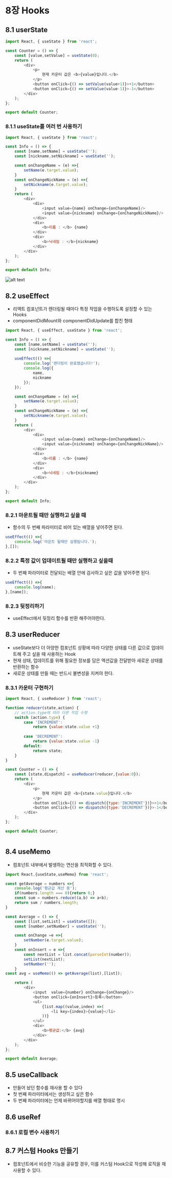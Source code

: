 # 8장 Hooks
## 8.1 userState
```javascript
import React, { useState } from 'react';

const Counter = () => {
    const [value,setValue] = useState(0);
    return (
        <div>
            <p>
                현재 카운터 값은 <b>{value}입니다.</b>
            </p>
            <button onClick={() => setValue(value+1)}>+1</button>
            <button onClick={() => setValue(value-1)}>-1</button>
        </div>
    );
};

export default Counter;
```
### 8.1.1 useState를 여러 번 사용하기
```javascript
import React, { useState } from 'react';

const Info = () => {
    const [name,setName] = useState('');
    const [nickname,setNickname] = useState('');

    const onChangeName = (e) =>{
        setName(e.target.value);
    }
    const onChangeNickName = (e) =>{
        setNickname(e.target.value);
    }
    return (
        <div>
            <div>
                <input value={name} onChange={onChangeName}/>
                <input value={nickname} onChange={onChangeNickName}/>
            </div>
            <div>
                <b>이름 : </b> {name}
            </div>
            <div>
                <b>닉네임 : </b>{nickname}
            </div>
        </div>
    );
};

export default Info;
```
![alt text](<2024-06-23 17 34 55.gif>)

## 8.2 useEffect
- 리액트 컴포넌트가 렌더링될 때마다 특정 작업을 수행하도록 설정할 수 있는 Hooks
- componentDidMount와 componentDidUpdate를 합친 형태
```javascript
import React, { useEffect, useState } from 'react';

const Info = () => {
    const [name,setName] = useState('');
    const [nickname,setNickname] = useState('');
    
    useEffect(() =>{
        console.log('렌더링이 완료됐습니다!');
        console.log({
            name,
            nickname
        });
    });

    const onChangeName = (e) =>{
        setName(e.target.value);
    }
    const onChangeNickName = (e) =>{
        setNickname(e.target.value);
    }
    return (
        <div>
            <div>
                <input value={name} onChange={onChangeName}/>
                <input value={nickname} onChange={onChangeNickName}/>
            </div>
            <div>
                <b>이름 : </b> {name}
            </div>
            <div>
                <b>닉네임 : </b>{nickname}
            </div>
        </div>
    );
};

export default Info;
```

### 8.2.1 마운트될 때만 실행하고 싶을 때
- 함수의 두 번째 파라미터로 비어 있는 배열을 넣어주면 된다.
```javascript
useEffect(() =>{
    console.log('마운트 될때만 실행됩니다.');
},[]);
```
### 8.2.2 특정 값이 업데이트될 때만 실행하고 싶을때
- 두 번째 파라미터로 전달되는 배열 안에 검사하고 싶은 값을 넣어주면 된다.
```javascript
useEffect(() =>{
    console.log(name);
},[name]);
```

### 8.2.3 뒷정리하기
- useEffect에서 뒷정리 함수를 반환 해주어야한다.

## 8.3 userReducer
- useState보다 더 아양한 컴포넌트 상황에 따라 다양한 상태를 다른 값으로 업데이트해 주고 싶을 때 사용하는 Hook
- 현재 상태, 업데이트를 위해 필요한 정보를 담은 액션값을 전달받아 새로운 상태를 반환하는 함수
- 새로운 상태를 만들 때는 반드시 불변성을 지켜야 한다.

### 8.3.1 카운터 구현하기
```javascript
import React, { useReducer } from 'react';

function reducer(state,action) {
    // action.type에 따라 다른 작업 수행
    switch (action.type) {
        case 'INCREMENT':
            return {value:state.value +1}
    
        case 'DECREMENT':
            return {value:state.value -1}
        default:
            return state;
    }
}

const Counter = () => {
    const [state,dispatch] = useReducer(reducer,{value:0});
    return (
        <div>
            <p>
                현재 카운터 값은 <b>{state.value}입니다.</b>
            </p>
            <button onClick={() => dispatch({type:'INCREMENT'})}>+1</button>
            <button onClick={() => dispatch({type:'DECREMENT'})}>-1</button>
        </div>
    );
};

export default Counter;
```
![<video controls src="2024-06-24 21 19 38.mp4" title="Title"></video>](2024-06-24-21-19-38.gif)

## 8.4 useMemo
- 컴포넌트 내부에서 발생하는 연산을 최적화할 수 있다.
```javascript
import React,{useState,useMemo} from 'react';

const getAverage = numbers =>{
    console.log('평균값 계산 중');
    if(numbers.length === 0){return 0;}
    const sum = numbers.reduce((a,b) => a+b);
    return sum / numbers.length;
}

const Average = () => {
    const [list,setList] = useState([]);
    const [number,setNumber] = useState('');

    const onChange =e =>{
        setNumber(e.target.value);
    }
    const onInsert = e =>{
        const nextList = list.concat(parseInt(number));
        setList(nextList);
        setNumber('');
    }
const avg = useMemo(() => getAverage(list),[list]);

    return (
        <div>
            <input  value={number} onChange={onChange}/>
            <button onClick={onInsert}>등록</button>
            <ul>
                {list.map((value,index) =>(
                    <li key={index}>{value}</li>
                ))}
            </ul>
            <div>
                <b>평균값:</b> {avg}
            </div>
        </div>
    );
};

export default Average;
```

## 8.5 useCallback
- 만들어 놨던 함수를 재사용 할 수 있다
- 첫 번째 파라미터에서는 생성하고 싶은 함수
- 두 번째 파라미터에는 언제 바뀌어야할지를 배열 형태로 명시

## 8.6 useRef

### 8.6.1 로컬 변수 사용하기

## 8.7 커스텀 Hooks 만들기
- 컴포넌트에서 비슷한 기능을 공유할 경우, 이를 커스텀 Hook으로 작성해 로직을 재사용할 수 있다.
